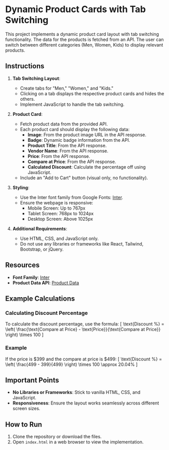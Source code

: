 # Dynamic Product Cards with Tab Switching

This project implements a dynamic product card layout with tab switching functionality. The data for the products is fetched from an API. The user can switch between different categories (Men, Women, Kids) to display relevant products. 

## Instructions

1. **Tab Switching Layout**:
    - Create tabs for "Men," "Women," and "Kids."
    - Clicking on a tab displays the respective product cards and hides the others.
    - Implement JavaScript to handle the tab switching.

2. **Product Card**:
    - Fetch product data from the provided API.
    - Each product card should display the following data:
        - **Image**: From the product image URL in the API response.
        - **Badge**: Dynamic badge information from the API.
        - **Product Title**: From the API response.
        - **Vendor Name**: From the API response.
        - **Price**: From the API response.
        - **Compare at Price**: From the API response.
        - **Calculated Discount**: Calculate the percentage off using JavaScript.
    - Include an "Add to Cart" button (visual only, no functionality).

3. **Styling**:
    - Use the Inter font family from Google Fonts: [Inter](https://fonts.google.com/specimen/Inter).
    - Ensure the webpage is responsive:
        - Mobile Screen: Up to 767px
        - Tablet Screen: 768px to 1024px
        - Desktop Screen: Above 1025px

4. **Additional Requirements**:
    - Use HTML, CSS, and JavaScript only.
    - Do not use any libraries or frameworks like React, Tailwind, Bootstrap, or jQuery.

## Resources

- **Font Family**: [Inter](https://fonts.google.com/specimen/Inter)
- **Product Data API**: [Product Data](https://cdn.shopify.com/s/files/1/0564/3685/0790/files/multiProduct.json)

## Example Calculations

### Calculating Discount Percentage
To calculate the discount percentage, use the formula:
\[ \text{Discount \%} = \left( \frac{\text{Compare at Price} - \text{Price}}{\text{Compare at Price}} \right) \times 100 \]

### Example
If the price is \$399 and the compare at price is \$499:
\[ \text{Discount \%} = \left( \frac{499 - 399}{499} \right) \times 100 \approx 20.04\% \]

## Important Points

- **No Libraries or Frameworks**: Stick to vanilla HTML, CSS, and JavaScript.
- **Responsiveness**: Ensure the layout works seamlessly across different screen sizes.

## How to Run

1. Clone the repository or download the files.
2. Open `index.html` in a web browser to view the implementation.

